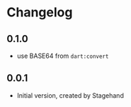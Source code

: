 # Changelog

## 0.1.0

- use BASE64 from `dart:convert`

## 0.0.1
- Initial version, created by Stagehand
